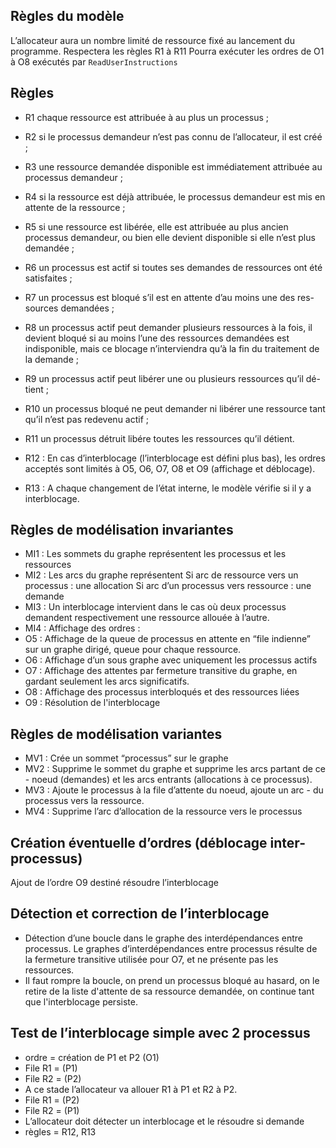 ## Règles du modèle
L’allocateur aura un nombre limité de ressource fixé au lancement du programme.
Respectera les règles R1 à R11 
Pourra exécuter les ordres de O1 à O8 exécutés par `ReadUserInstructions`

## Règles
- R1 chaque ressource est attribuée à au plus un processus ;
- R2 si le processus demandeur n’est pas connu de l’allocateur, il est créé ;
- R3 une ressource demandée disponible est immédiatement attribuée au
processus demandeur ;
- R4 si la ressource est déjà attribuée, le processus demandeur est mis en
attente de la ressource ;
- R5 si une ressource est libérée, elle est attribuée au plus ancien processus
demandeur, ou bien elle devient disponible si elle n’est plus demandée ;
- R6 un processus est actif si toutes ses demandes de ressources ont été
satisfaites ;

- R7 un processus est bloqué s’il est en attente d’au moins une des res-
sources demandées ;

- R8 un processus actif peut demander plusieurs ressources à la fois, il devient bloqué si au moins l’une des ressources demandées est indisponible, mais ce blocage n’interviendra qu’à la fin du traitement de la demande ;

- R9 un processus actif peut libérer une ou plusieurs ressources qu’il dé-
tient ;

- R10 un processus bloqué ne peut demander ni libérer une ressource tant
qu’il n’est pas redevenu actif ;
- R11 un processus détruit libére toutes les ressources qu’il détient.
- R12 : En cas d’interblocage (l’interblocage est défini plus bas), les ordres acceptés sont limités à O5, O6, O7, O8 et O9 (affichage et déblocage).
- R13 : A chaque changement de l’état interne, le modèle vérifie si il y a interblocage.

## Règles de modélisation invariantes
- MI1 : Les sommets du graphe représentent les processus et les ressources
- MI2 : Les arcs du graphe représentent 
Si arc de ressource vers un processus : une allocation
Si arc d’un processus vers ressource : une demande
- MI3 : Un interblocage intervient dans le cas où deux processus demandent respectivement une ressource allouée à l’autre.
- MI4 : Affichage des ordres :
- O5 : Affichage de la queue de processus en attente en “file indienne” sur un graphe dirigé, queue pour chaque ressource.
- O6 : Affichage d’un sous graphe avec uniquement les processus actifs
- O7 : Affichage des attentes par fermeture transitive du graphe, en gardant seulement les arcs significatifs.
- O8 : Affichage des processus interbloqués et des ressources liées
- O9 : Résolution de l'interblocage

## Règles de modélisation variantes
- MV1 : Crée un sommet “processus” sur le graphe
- MV2 : Supprime le sommet du graphe et supprime les arcs partant de ce - noeud (demandes) et les arcs entrants (allocations à ce processus).
- MV3 : Ajoute le processus à la file d’attente du noeud, ajoute un arc - du processus vers la ressource.
- MV4 : Supprime l’arc d’allocation de la ressource vers le processus

## Création éventuelle d’ordres (déblocage inter-processus)
Ajout de l’ordre O9 destiné résoudre l’interblocage

## Détection et correction de l’interblocage
- Détection d’une boucle dans le graphe des interdépendances entre processus. Le graphes d’interdépendances entre processus résulte de la fermeture transitive utilisée pour O7, et ne présente pas les ressources.
- Il faut rompre la boucle, on prend un processus bloqué au hasard, on le retire de la liste d'attente de sa ressource demandée, on continue tant que l'interblocage persiste.

## Test de l’interblocage simple avec 2 processus

- ordre = création de P1 et P2 (O1)
- File R1 = (P1)
- File R2 = (P2)
- A ce stade l’allocateur va allouer R1 à P1 et R2 à P2.
- File R1 = (P2)
- File R2 = (P1)
- L’allocateur doit détecter un interblocage et le résoudre si demande
- règles = R12, R13

